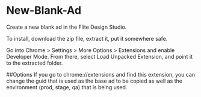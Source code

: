 # New-Blank-Ad
Create a new blank ad in the Flite Design Studio.

To install, download the zip file, extract it, put it somewhere safe.

Go into Chrome > Settings > More Options > Extensions and enable Developer Mode. From there, select Load Unpacked Extension, and point it to the extracted folder.

##Options
If you go to chrome://extensions and find this extension, you can change the guid that is used as the base ad to be copied as well as the environment (prod, stage, qa) that is being used.
